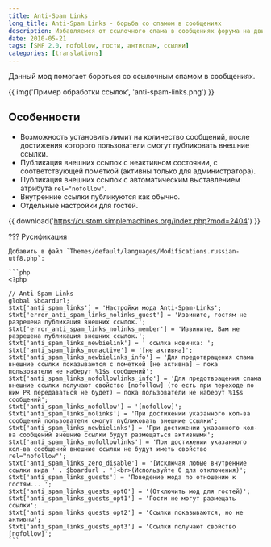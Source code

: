 ```yaml
---
title: Anti-Spam Links
long_title: Anti-Spam Links - борьба со спамом в сообщениях
description: Избавляемся от ссылочного спама в сообщениях форума на движке SMF.
date: 2010-05-21
tags: [SMF 2.0, nofollow, гости, антиспам, ссылки]
categories: [translations]
---
```


Данный мод помогает бороться со ссылочным спамом в сообщениях.

<!-- more -->

{{ img('Пример обработки ссылок', 'anti-spam-links.png') }}

## Особенности

* Возможность установить лимит на количество сообщений, после достижения которого пользователи смогут публиковать внешние ссылки.
* Публикация внешних ссылок с неактивном состоянии, с соответствующей пометкой (активны только для администратора).
* Публикация внешних ссылок с автоматическим выставлением атрибута `rel="nofollow"`.
* Внутренние ссылки публикуются как обычно.
* Отдельные настройки для гостей.

{{ download('https://custom.simplemachines.org/index.php?mod=2404') }}

??? Русификация

    Добавить в файл `Themes/default/languages/Modifications.russian-utf8.php`:

    ```php
    <?php

    // Anti-Spam Links
    global $boardurl;
    $txt['anti_spam_links'] = 'Настройки мода Anti-Spam-Links';
    $txt['error_anti_spam_links_nolinks_guest'] = 'Извините, гостям не разрешена публикация внешних ссылок.';
    $txt['error_anti_spam_links_nolinks_member'] = 'Извините, Вам не разрешена публикация внешних ссылок.';
    $txt['anti_spam_links_newbielink'] = ' ссылка новичка: ';
    $txt['anti_spam_links_nonactive'] = '[не активна]';
    $txt['anti_spam_links_newbielinks_info'] = 'Для предотвращения спама внешние ссылки показываются с пометкой [не активна] — пока пользователи не наберут %1$s сообщений';
    $txt['anti_spam_links_nofollowlinks_info'] = 'Для предотвращения спама внешние ссылки получают свойство [nofollow] (то есть при переходе по ним PR передаваться не будет) — пока пользователи не наберут %1$s сообщений';
    $txt['anti_spam_links_nofollow'] = '[nofollow]';
    $txt['anti_spam_links_nolinks'] = 'При достижении указанного кол-ва сообщений пользователи смогут публиковать внешние ссылки';
    $txt['anti_spam_links_newbielinks'] = 'При достижении указанного кол-ва сообщений внешние ссылки будут размещаться активными';
    $txt['anti_spam_links_nofollowlinks'] = 'При достижении указанного кол-ва сообщений внешние ссылки не будут иметь свойство rel="nofollow"';
    $txt['anti_spam_links_zero_disable'] = '[Исключая любые внутренние ссылки вида ' . $boardurl . ']<br>(Используйте 0 для отключения)';
    $txt['anti_spam_links_guests'] = 'Поведение мода по отношению к гостям... ';
    $txt['anti_spam_links_guests_opt0'] = '(Отключить мод для гостей)';
    $txt['anti_spam_links_guests_opt1'] = 'Гости не могут размещать ссылки';
    $txt['anti_spam_links_guests_opt2'] = 'Ссылки показываются, но не активны';
    $txt['anti_spam_links_guests_opt3'] = 'Ссылки получают свойство [nofollow]';
    ```
